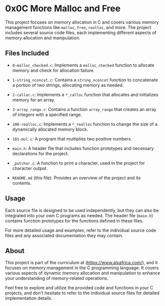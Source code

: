 # 0x0C More Malloc and Free

This project focuses on memory allocation in C and covers various memory management functions like `malloc`, `free`, `realloc`, and more. The project includes several source code files, each implementing different aspects of memory allocation and manipulation.

## Files Included

- `0-malloc_checked.c`: Implements a `malloc_checked` function to allocate memory and check for allocation failure.

- `1-string_nconcat.c`: Contains a `string_nconcat` function to concatenate a portion of two strings, allocating memory as needed.

- `2-calloc.c`: Implements a `*_calloc` function that allocates and initializes memory for an array.

- `3-array_range.c`: Contains a function `array_range` that creates an array of integers with a specified range.

- `100-realloc.c`: Implements a `*_realloc` function to change the size of a dynamically allocated memory block.

- `101-mul.c`: A program that multiplies two positive numbers.

- `main.h`: A header file that includes function prototypes and necessary declarations for the project.

- `_putchar.c`: A function to print a character, used in the project for character output.

- `README.md` (this file): Provides an overview of the project and its contents.

## Usage

Each source file is designed to be used independently, but they can also be integrated into your own C programs as needed. The header file (`main.h`) contains function prototypes for the functions defined in these files.

For more detailed usage and examples, refer to the individual source code files and any associated documentation they may contain.

## About

This project is part of the curriculum at (https://www.alxafrica.com/), and it focuses on memory management in the C programming language. It covers various aspects of dynamic memory allocation and manipulation to enhance your understanding of memory-related operations.

Feel free to explore and utilize the provided code and functions in your C projects, and don't hesitate to refer to the individual source files for detailed implementation details.
